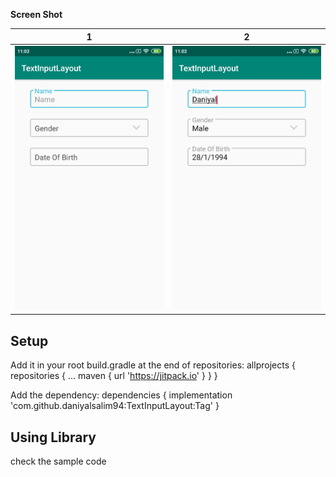 **Screen Shot**

1 | 2
--- | ---
![1](https://github.com/daniyalsalim94/TextInputLayout/raw/master/Screenshot/1.jpg) | ![2](https://github.com/daniyalsalim94/TextInputLayout/raw/master/Screenshot/2.jpg)



## Setup

Add it in your root build.gradle at the end of repositories:
allprojects {
		repositories {
			...
			maven { url 'https://jitpack.io' }
		}
	}

Add the dependency:
dependencies {
	        implementation 'com.github.daniyalsalim94:TextInputLayout:Tag'
	}




## Using Library
check the sample code